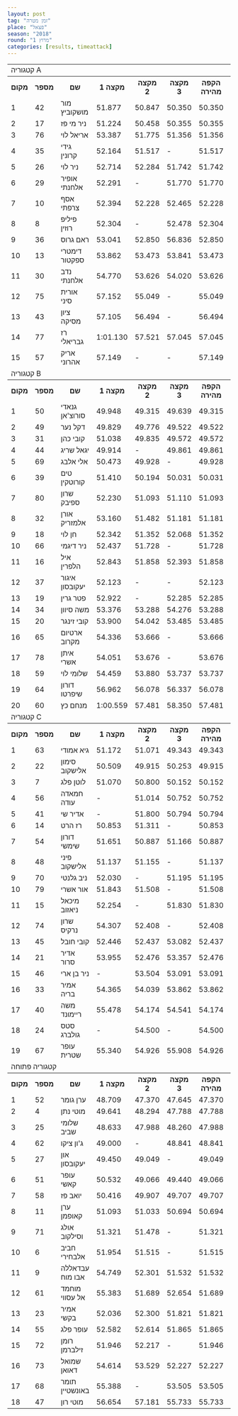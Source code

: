 ```yaml
---
layout: post
tag: "זמן מטרה"
place: "פצאל"
season: "2018"
round: "מרוץ 1"
categories: [results, timeattack]
---
```

<table class="line_color">
    <tr>
        <td colspan="99" class="title_font">קטגוריה A</td>
    </tr>
    <tr class="rnkh_bkcolor">
        <th class="rnkh_font">מקום</th>
        <th class="rnkh_font">מספר</th>
        <th class="rnkh_font">שם</th>
        <th class="rnkh_font">מקצה 1</th>
        <th class="rnkh_font">מקצה 2</th>
        <th class="rnkh_font">מקצה 3</th>
        <th class="rnkh_font">הקפה מהירה</th>
        <th class="rnkh_font">פער</th>
    </tr>
    <tr class="rnk_bkcolor">
        <td class="rnk_font">1</td>
        <td class="rnk_font">42</td>
        <td class="rnk_font">מור מושקוביץ</td>
        <td class="rnk_font">51.877</td>
        <td class="rnk_font">50.847</td>
        <td class="rnk_font">50.350</td>
        <td class="rnk_font">50.350</td>
        <td class="rnk_font">-</td>
    </tr>
    <tr class="rnk_bkcolor">
        <td class="rnk_font">2</td>
        <td class="rnk_font">17</td>
        <td class="rnk_font">ניר מי פז</td>
        <td class="rnk_font">51.224</td>
        <td class="rnk_font">50.458</td>
        <td class="rnk_font">50.355</td>
        <td class="rnk_font">50.355</td>
        <td class="rnk_font">0.005</td>
    </tr>
    <tr class="rnk_bkcolor">
        <td class="rnk_font">3</td>
        <td class="rnk_font">76</td>
        <td class="rnk_font">אריאל לוי</td>
        <td class="rnk_font">53.387</td>
        <td class="rnk_font">51.775</td>
        <td class="rnk_font">51.356</td>
        <td class="rnk_font">51.356</td>
        <td class="rnk_font">1.006</td>
    </tr>
    <tr class="rnk_bkcolor">
        <td class="rnk_font">4</td>
        <td class="rnk_font">35</td>
        <td class="rnk_font">גידי קרונין</td>
        <td class="rnk_font">52.164</td>
        <td class="rnk_font">51.517</td>
        <td class="rnk_font">-</td>
        <td class="rnk_font">51.517</td>
        <td class="rnk_font">1.167</td>
    </tr>
    <tr class="rnk_bkcolor">
        <td class="rnk_font">5</td>
        <td class="rnk_font">26</td>
        <td class="rnk_font">ניר לוי</td>
        <td class="rnk_font">52.714</td>
        <td class="rnk_font">52.284</td>
        <td class="rnk_font">51.742</td>
        <td class="rnk_font">51.742</td>
        <td class="rnk_font">1.392</td>
    </tr>
    <tr class="rnk_bkcolor">
        <td class="rnk_font">6</td>
        <td class="rnk_font">29</td>
        <td class="rnk_font">אופיר אלחנתי</td>
        <td class="rnk_font">52.291</td>
        <td class="rnk_font">-</td>
        <td class="rnk_font">51.770</td>
        <td class="rnk_font">51.770</td>
        <td class="rnk_font">1.420</td>
    </tr>
    <tr class="rnk_bkcolor">
        <td class="rnk_font">7</td>
        <td class="rnk_font">10</td>
        <td class="rnk_font">אסף צרפתי</td>
        <td class="rnk_font">52.394</td>
        <td class="rnk_font">52.228</td>
        <td class="rnk_font">52.465</td>
        <td class="rnk_font">52.228</td>
        <td class="rnk_font">1.878</td>
    </tr>
    <tr class="rnk_bkcolor">
        <td class="rnk_font">8</td>
        <td class="rnk_font">8</td>
        <td class="rnk_font">פיליפ רוזין</td>
        <td class="rnk_font">52.304</td>
        <td class="rnk_font">-</td>
        <td class="rnk_font">52.478</td>
        <td class="rnk_font">52.304</td>
        <td class="rnk_font">1.954</td>
    </tr>
    <tr class="rnk_bkcolor">
        <td class="rnk_font">9</td>
        <td class="rnk_font">36</td>
        <td class="rnk_font">ראם גרוס</td>
        <td class="rnk_font">53.041</td>
        <td class="rnk_font">52.850</td>
        <td class="rnk_font">56.836</td>
        <td class="rnk_font">52.850</td>
        <td class="rnk_font">2.500</td>
    </tr>
    <tr class="rnk_bkcolor">
        <td class="rnk_font">10</td>
        <td class="rnk_font">13</td>
        <td class="rnk_font">דימטרי ספקטור</td>
        <td class="rnk_font">53.862</td>
        <td class="rnk_font">53.473</td>
        <td class="rnk_font">53.841</td>
        <td class="rnk_font">53.473</td>
        <td class="rnk_font">3.123</td>
    </tr>
    <tr class="rnk_bkcolor">
        <td class="rnk_font">11</td>
        <td class="rnk_font">30</td>
        <td class="rnk_font">נדב אלחנתי</td>
        <td class="rnk_font">54.770</td>
        <td class="rnk_font">53.626</td>
        <td class="rnk_font">54.020</td>
        <td class="rnk_font">53.626</td>
        <td class="rnk_font">3.276</td>
    </tr>
    <tr class="rnk_bkcolor">
        <td class="rnk_font">12</td>
        <td class="rnk_font">75</td>
        <td class="rnk_font">אורית סיני</td>
        <td class="rnk_font">57.152</td>
        <td class="rnk_font">55.049</td>
        <td class="rnk_font">-</td>
        <td class="rnk_font">55.049</td>
        <td class="rnk_font">4.699</td>
    </tr>
    <tr class="rnk_bkcolor">
        <td class="rnk_font">13</td>
        <td class="rnk_font">43</td>
        <td class="rnk_font">ציון מסיקה</td>
        <td class="rnk_font">57.105</td>
        <td class="rnk_font">56.494</td>
        <td class="rnk_font">-</td>
        <td class="rnk_font">56.494</td>
        <td class="rnk_font">6.144</td>
    </tr>
    <tr class="rnk_bkcolor">
        <td class="rnk_font">14</td>
        <td class="rnk_font">77</td>
        <td class="rnk_font">רז גבריאלי</td>
        <td class="rnk_font">1:01.130</td>
        <td class="rnk_font">57.521</td>
        <td class="rnk_font">57.045</td>
        <td class="rnk_font">57.045</td>
        <td class="rnk_font">6.695</td>
    </tr>
    <tr class="rnk_bkcolor">
        <td class="rnk_font">15</td>
        <td class="rnk_font">57</td>
        <td class="rnk_font">אריק אהרוני</td>
        <td class="rnk_font">57.149</td>
        <td class="rnk_font">-</td>
        <td class="rnk_font">-</td>
        <td class="rnk_font">57.149</td>
        <td class="rnk_font">6.799</td>
    </tr>
    <tr>
        <td colspan="99" class="title_font">קטגוריה B</td>
    </tr>
    <tr class="rnkh_bkcolor">
        <th class="rnkh_font">מקום</th>
        <th class="rnkh_font">מספר</th>
        <th class="rnkh_font">שם</th>
        <th class="rnkh_font">מקצה 1</th>
        <th class="rnkh_font">מקצה 2</th>
        <th class="rnkh_font">מקצה 3</th>
        <th class="rnkh_font">הקפה מהירה</th>
        <th class="rnkh_font">פער</th>
    </tr>
    <tr class="rnk_bkcolor">
        <td class="rnk_font">1</td>
        <td class="rnk_font">50</td>
        <td class="rnk_font">גנאדי סורוצ'אן</td>
        <td class="rnk_font">49.948</td>
        <td class="rnk_font">49.315</td>
        <td class="rnk_font">49.639</td>
        <td class="rnk_font">49.315</td>
        <td class="rnk_font">-</td>
    </tr>
    <tr class="rnk_bkcolor">
        <td class="rnk_font">2</td>
        <td class="rnk_font">49</td>
        <td class="rnk_font">דקל נער</td>
        <td class="rnk_font">49.829</td>
        <td class="rnk_font">49.776</td>
        <td class="rnk_font">49.522</td>
        <td class="rnk_font">49.522</td>
        <td class="rnk_font">0.207</td>
    </tr>
    <tr class="rnk_bkcolor">
        <td class="rnk_font">3</td>
        <td class="rnk_font">31</td>
        <td class="rnk_font">קובי כהן</td>
        <td class="rnk_font">51.038</td>
        <td class="rnk_font">49.835</td>
        <td class="rnk_font">49.572</td>
        <td class="rnk_font">49.572</td>
        <td class="rnk_font">0.257</td>
    </tr>
    <tr class="rnk_bkcolor">
        <td class="rnk_font">4</td>
        <td class="rnk_font">44</td>
        <td class="rnk_font">יגאל שריג</td>
        <td class="rnk_font">49.914</td>
        <td class="rnk_font">-</td>
        <td class="rnk_font">49.861</td>
        <td class="rnk_font">49.861</td>
        <td class="rnk_font">0.546</td>
    </tr>
    <tr class="rnk_bkcolor">
        <td class="rnk_font">5</td>
        <td class="rnk_font">69</td>
        <td class="rnk_font">אלי אלבג</td>
        <td class="rnk_font">50.473</td>
        <td class="rnk_font">49.928</td>
        <td class="rnk_font">-</td>
        <td class="rnk_font">49.928</td>
        <td class="rnk_font">0.613</td>
    </tr>
    <tr class="rnk_bkcolor">
        <td class="rnk_font">6</td>
        <td class="rnk_font">39</td>
        <td class="rnk_font">טים קורוטקין</td>
        <td class="rnk_font">51.410</td>
        <td class="rnk_font">50.194</td>
        <td class="rnk_font">50.031</td>
        <td class="rnk_font">50.031</td>
        <td class="rnk_font">0.716</td>
    </tr>
    <tr class="rnk_bkcolor">
        <td class="rnk_font">7</td>
        <td class="rnk_font">80</td>
        <td class="rnk_font">שרון ספיבק</td>
        <td class="rnk_font">52.230</td>
        <td class="rnk_font">51.093</td>
        <td class="rnk_font">51.110</td>
        <td class="rnk_font">51.093</td>
        <td class="rnk_font">1.778</td>
    </tr>
    <tr class="rnk_bkcolor">
        <td class="rnk_font">8</td>
        <td class="rnk_font">32</td>
        <td class="rnk_font">אורן אלמזריק</td>
        <td class="rnk_font">53.160</td>
        <td class="rnk_font">51.482</td>
        <td class="rnk_font">51.181</td>
        <td class="rnk_font">51.181</td>
        <td class="rnk_font">1.866</td>
    </tr>
    <tr class="rnk_bkcolor">
        <td class="rnk_font">9</td>
        <td class="rnk_font">18</td>
        <td class="rnk_font">חן לוי</td>
        <td class="rnk_font">52.342</td>
        <td class="rnk_font">51.352</td>
        <td class="rnk_font">52.068</td>
        <td class="rnk_font">51.352</td>
        <td class="rnk_font">2.037</td>
    </tr>
    <tr class="rnk_bkcolor">
        <td class="rnk_font">10</td>
        <td class="rnk_font">66</td>
        <td class="rnk_font">ניר דיגמי</td>
        <td class="rnk_font">52.437</td>
        <td class="rnk_font">51.728</td>
        <td class="rnk_font">-</td>
        <td class="rnk_font">51.728</td>
        <td class="rnk_font">2.413</td>
    </tr>
    <tr class="rnk_bkcolor">
        <td class="rnk_font">11</td>
        <td class="rnk_font">16</td>
        <td class="rnk_font">איל הלפרין</td>
        <td class="rnk_font">52.843</td>
        <td class="rnk_font">51.858</td>
        <td class="rnk_font">52.393</td>
        <td class="rnk_font">51.858</td>
        <td class="rnk_font">2.543</td>
    </tr>
    <tr class="rnk_bkcolor">
        <td class="rnk_font">12</td>
        <td class="rnk_font">37</td>
        <td class="rnk_font">איגור יעקובסון</td>
        <td class="rnk_font">52.123</td>
        <td class="rnk_font">-</td>
        <td class="rnk_font">-</td>
        <td class="rnk_font">52.123</td>
        <td class="rnk_font">2.808</td>
    </tr>
    <tr class="rnk_bkcolor">
        <td class="rnk_font">13</td>
        <td class="rnk_font">19</td>
        <td class="rnk_font">פטר גרין</td>
        <td class="rnk_font">52.922</td>
        <td class="rnk_font">-</td>
        <td class="rnk_font">52.285</td>
        <td class="rnk_font">52.285</td>
        <td class="rnk_font">2.970</td>
    </tr>
    <tr class="rnk_bkcolor">
        <td class="rnk_font">14</td>
        <td class="rnk_font">34</td>
        <td class="rnk_font">משה סיוון</td>
        <td class="rnk_font">53.376</td>
        <td class="rnk_font">53.288</td>
        <td class="rnk_font">54.276</td>
        <td class="rnk_font">53.288</td>
        <td class="rnk_font">3.973</td>
    </tr>
    <tr class="rnk_bkcolor">
        <td class="rnk_font">15</td>
        <td class="rnk_font">20</td>
        <td class="rnk_font">קובי זינגר</td>
        <td class="rnk_font">53.900</td>
        <td class="rnk_font">54.042</td>
        <td class="rnk_font">53.485</td>
        <td class="rnk_font">53.485</td>
        <td class="rnk_font">4.170</td>
    </tr>
    <tr class="rnk_bkcolor">
        <td class="rnk_font">16</td>
        <td class="rnk_font">65</td>
        <td class="rnk_font">ארטיום מקרוב</td>
        <td class="rnk_font">54.336</td>
        <td class="rnk_font">53.666</td>
        <td class="rnk_font">-</td>
        <td class="rnk_font">53.666</td>
        <td class="rnk_font">4.351</td>
    </tr>
    <tr class="rnk_bkcolor">
        <td class="rnk_font">17</td>
        <td class="rnk_font">78</td>
        <td class="rnk_font">איתן אשרי</td>
        <td class="rnk_font">54.051</td>
        <td class="rnk_font">53.676</td>
        <td class="rnk_font">-</td>
        <td class="rnk_font">53.676</td>
        <td class="rnk_font">4.361</td>
    </tr>
    <tr class="rnk_bkcolor">
        <td class="rnk_font">18</td>
        <td class="rnk_font">59</td>
        <td class="rnk_font">שלומי לוי</td>
        <td class="rnk_font">54.459</td>
        <td class="rnk_font">53.880</td>
        <td class="rnk_font">53.737</td>
        <td class="rnk_font">53.737</td>
        <td class="rnk_font">4.422</td>
    </tr>
    <tr class="rnk_bkcolor">
        <td class="rnk_font">19</td>
        <td class="rnk_font">64</td>
        <td class="rnk_font">דורון שיפרטו</td>
        <td class="rnk_font">56.962</td>
        <td class="rnk_font">56.078</td>
        <td class="rnk_font">56.337</td>
        <td class="rnk_font">56.078</td>
        <td class="rnk_font">6.763</td>
    </tr>
    <tr class="rnk_bkcolor">
        <td class="rnk_font">20</td>
        <td class="rnk_font">60</td>
        <td class="rnk_font">מנחם כץ</td>
        <td class="rnk_font">1:00.559</td>
        <td class="rnk_font">57.481</td>
        <td class="rnk_font">58.350</td>
        <td class="rnk_font">57.481</td>
        <td class="rnk_font">8.166</td>
    </tr>
    <tr>
        <td colspan="99" class="title_font">קטגוריה C</td>
    </tr>
    <tr class="rnkh_bkcolor">
        <th class="rnkh_font">מקום</th>
        <th class="rnkh_font">מספר</th>
        <th class="rnkh_font">שם</th>
        <th class="rnkh_font">מקצה 1</th>
        <th class="rnkh_font">מקצה 2</th>
        <th class="rnkh_font">מקצה 3</th>
        <th class="rnkh_font">הקפה מהירה</th>
        <th class="rnkh_font">פער</th>
    </tr>
    <tr class="rnk_bkcolor">
        <td class="rnk_font">1</td>
        <td class="rnk_font">63</td>
        <td class="rnk_font">גיא אמודי</td>
        <td class="rnk_font">51.172</td>
        <td class="rnk_font">51.071</td>
        <td class="rnk_font">49.343</td>
        <td class="rnk_font">49.343</td>
        <td class="rnk_font">-</td>
    </tr>
    <tr class="rnk_bkcolor">
        <td class="rnk_font">2</td>
        <td class="rnk_font">22</td>
        <td class="rnk_font">סימון אלישקוב</td>
        <td class="rnk_font">50.509</td>
        <td class="rnk_font">49.915</td>
        <td class="rnk_font">50.253</td>
        <td class="rnk_font">49.915</td>
        <td class="rnk_font">0.572</td>
    </tr>
    <tr class="rnk_bkcolor">
        <td class="rnk_font">3</td>
        <td class="rnk_font">7</td>
        <td class="rnk_font">לוטן פלג</td>
        <td class="rnk_font">51.070</td>
        <td class="rnk_font">50.800</td>
        <td class="rnk_font">50.152</td>
        <td class="rnk_font">50.152</td>
        <td class="rnk_font">0.809</td>
    </tr>
    <tr class="rnk_bkcolor">
        <td class="rnk_font">4</td>
        <td class="rnk_font">56</td>
        <td class="rnk_font">חמאדה עודה</td>
        <td class="rnk_font">-</td>
        <td class="rnk_font">51.014</td>
        <td class="rnk_font">50.752</td>
        <td class="rnk_font">50.752</td>
        <td class="rnk_font">1.409</td>
    </tr>
    <tr class="rnk_bkcolor">
        <td class="rnk_font">5</td>
        <td class="rnk_font">41</td>
        <td class="rnk_font">אדיר שי</td>
        <td class="rnk_font">-</td>
        <td class="rnk_font">51.800</td>
        <td class="rnk_font">50.794</td>
        <td class="rnk_font">50.794</td>
        <td class="rnk_font">1.451</td>
    </tr>
    <tr class="rnk_bkcolor">
        <td class="rnk_font">6</td>
        <td class="rnk_font">14</td>
        <td class="rnk_font">רז הרט</td>
        <td class="rnk_font">50.853</td>
        <td class="rnk_font">51.311</td>
        <td class="rnk_font">-</td>
        <td class="rnk_font">50.853</td>
        <td class="rnk_font">1.510</td>
    </tr>
    <tr class="rnk_bkcolor">
        <td class="rnk_font">7</td>
        <td class="rnk_font">54</td>
        <td class="rnk_font">דורון שימשי</td>
        <td class="rnk_font">51.651</td>
        <td class="rnk_font">50.887</td>
        <td class="rnk_font">51.166</td>
        <td class="rnk_font">50.887</td>
        <td class="rnk_font">1.544</td>
    </tr>
    <tr class="rnk_bkcolor">
        <td class="rnk_font">8</td>
        <td class="rnk_font">48</td>
        <td class="rnk_font">פיני אלישקוב</td>
        <td class="rnk_font">51.137</td>
        <td class="rnk_font">51.155</td>
        <td class="rnk_font">-</td>
        <td class="rnk_font">51.137</td>
        <td class="rnk_font">1.794</td>
    </tr>
    <tr class="rnk_bkcolor">
        <td class="rnk_font">9</td>
        <td class="rnk_font">70</td>
        <td class="rnk_font">ניב גלנטי</td>
        <td class="rnk_font">52.030</td>
        <td class="rnk_font">-</td>
        <td class="rnk_font">51.195</td>
        <td class="rnk_font">51.195</td>
        <td class="rnk_font">1.852</td>
    </tr>
    <tr class="rnk_bkcolor">
        <td class="rnk_font">10</td>
        <td class="rnk_font">79</td>
        <td class="rnk_font">אור אשרי</td>
        <td class="rnk_font">51.843</td>
        <td class="rnk_font">51.508</td>
        <td class="rnk_font">-</td>
        <td class="rnk_font">51.508</td>
        <td class="rnk_font">2.165</td>
    </tr>
    <tr class="rnk_bkcolor">
        <td class="rnk_font">11</td>
        <td class="rnk_font">15</td>
        <td class="rnk_font">מיכאל ניאזוב</td>
        <td class="rnk_font">52.254</td>
        <td class="rnk_font">-</td>
        <td class="rnk_font">51.830</td>
        <td class="rnk_font">51.830</td>
        <td class="rnk_font">2.487</td>
    </tr>
    <tr class="rnk_bkcolor">
        <td class="rnk_font">12</td>
        <td class="rnk_font">74</td>
        <td class="rnk_font">שרון נרקיס</td>
        <td class="rnk_font">54.307</td>
        <td class="rnk_font">52.408</td>
        <td class="rnk_font">-</td>
        <td class="rnk_font">52.408</td>
        <td class="rnk_font">3.065</td>
    </tr>
    <tr class="rnk_bkcolor">
        <td class="rnk_font">13</td>
        <td class="rnk_font">45</td>
        <td class="rnk_font">קובי חובל</td>
        <td class="rnk_font">52.446</td>
        <td class="rnk_font">52.437</td>
        <td class="rnk_font">53.082</td>
        <td class="rnk_font">52.437</td>
        <td class="rnk_font">3.094</td>
    </tr>
    <tr class="rnk_bkcolor">
        <td class="rnk_font">14</td>
        <td class="rnk_font">21</td>
        <td class="rnk_font">אדיר סרור</td>
        <td class="rnk_font">53.955</td>
        <td class="rnk_font">52.476</td>
        <td class="rnk_font">53.357</td>
        <td class="rnk_font">52.476</td>
        <td class="rnk_font">3.133</td>
    </tr>
    <tr class="rnk_bkcolor">
        <td class="rnk_font">15</td>
        <td class="rnk_font">46</td>
        <td class="rnk_font">ניר בן ארי</td>
        <td class="rnk_font">-</td>
        <td class="rnk_font">53.504</td>
        <td class="rnk_font">53.091</td>
        <td class="rnk_font">53.091</td>
        <td class="rnk_font">3.748</td>
    </tr>
    <tr class="rnk_bkcolor">
        <td class="rnk_font">16</td>
        <td class="rnk_font">33</td>
        <td class="rnk_font">אמיר בריה</td>
        <td class="rnk_font">54.365</td>
        <td class="rnk_font">54.039</td>
        <td class="rnk_font">53.862</td>
        <td class="rnk_font">53.862</td>
        <td class="rnk_font">4.519</td>
    </tr>
    <tr class="rnk_bkcolor">
        <td class="rnk_font">17</td>
        <td class="rnk_font">40</td>
        <td class="rnk_font">משה ריימונד</td>
        <td class="rnk_font">55.478</td>
        <td class="rnk_font">54.174</td>
        <td class="rnk_font">54.541</td>
        <td class="rnk_font">54.174</td>
        <td class="rnk_font">4.831</td>
    </tr>
    <tr class="rnk_bkcolor">
        <td class="rnk_font">18</td>
        <td class="rnk_font">24</td>
        <td class="rnk_font">סטס גולברג</td>
        <td class="rnk_font">-</td>
        <td class="rnk_font">54.500</td>
        <td class="rnk_font">-</td>
        <td class="rnk_font">54.500</td>
        <td class="rnk_font">5.157</td>
    </tr>
    <tr class="rnk_bkcolor">
        <td class="rnk_font">19</td>
        <td class="rnk_font">67</td>
        <td class="rnk_font">עופר שטרית</td>
        <td class="rnk_font">55.340</td>
        <td class="rnk_font">54.926</td>
        <td class="rnk_font">55.908</td>
        <td class="rnk_font">54.926</td>
        <td class="rnk_font">5.583</td>
    </tr>
    <tr>
        <td colspan="99" class="title_font">קטגוריה פתוחה
</td>
    </tr>
    <tr class="rnkh_bkcolor">
        <th class="rnkh_font">מקום</th>
        <th class="rnkh_font">מספר</th>
        <th class="rnkh_font">שם</th>
        <th class="rnkh_font">מקצה 1</th>
        <th class="rnkh_font">מקצה 2</th>
        <th class="rnkh_font">מקצה 3</th>
        <th class="rnkh_font">הקפה מהירה</th>
        <th class="rnkh_font">פער</th>
    </tr>
    <tr class="rnk_bkcolor">
        <td class="rnk_font">1</td>
        <td class="rnk_font">52</td>
        <td class="rnk_font">ערן גומר</td>
        <td class="rnk_font">48.709</td>
        <td class="rnk_font">47.370</td>
        <td class="rnk_font">47.645</td>
        <td class="rnk_font">47.370</td>
        <td class="rnk_font">-</td>
    </tr>
    <tr class="rnk_bkcolor">
        <td class="rnk_font">2</td>
        <td class="rnk_font">4</td>
        <td class="rnk_font">מוטי נתן</td>
        <td class="rnk_font">49.641</td>
        <td class="rnk_font">48.294</td>
        <td class="rnk_font">47.788</td>
        <td class="rnk_font">47.788</td>
        <td class="rnk_font">0.418</td>
    </tr>
    <tr class="rnk_bkcolor">
        <td class="rnk_font">3</td>
        <td class="rnk_font">25</td>
        <td class="rnk_font">שלומי שביב</td>
        <td class="rnk_font">48.633</td>
        <td class="rnk_font">47.988</td>
        <td class="rnk_font">48.260</td>
        <td class="rnk_font">47.988</td>
        <td class="rnk_font">0.618</td>
    </tr>
    <tr class="rnk_bkcolor">
        <td class="rnk_font">4</td>
        <td class="rnk_font">62</td>
        <td class="rnk_font">ג'ון ציקו</td>
        <td class="rnk_font">49.000</td>
        <td class="rnk_font">-</td>
        <td class="rnk_font">48.841</td>
        <td class="rnk_font">48.841</td>
        <td class="rnk_font">1.471</td>
    </tr>
    <tr class="rnk_bkcolor">
        <td class="rnk_font">5</td>
        <td class="rnk_font">27</td>
        <td class="rnk_font">און יעקובסון</td>
        <td class="rnk_font">49.450</td>
        <td class="rnk_font">49.049</td>
        <td class="rnk_font">-</td>
        <td class="rnk_font">49.049</td>
        <td class="rnk_font">1.679</td>
    </tr>
    <tr class="rnk_bkcolor">
        <td class="rnk_font">6</td>
        <td class="rnk_font">51</td>
        <td class="rnk_font">עופר קאשי</td>
        <td class="rnk_font">50.532</td>
        <td class="rnk_font">49.066</td>
        <td class="rnk_font">49.440</td>
        <td class="rnk_font">49.066</td>
        <td class="rnk_font">1.696</td>
    </tr>
    <tr class="rnk_bkcolor">
        <td class="rnk_font">7</td>
        <td class="rnk_font">58</td>
        <td class="rnk_font">יואב פז</td>
        <td class="rnk_font">50.416</td>
        <td class="rnk_font">49.907</td>
        <td class="rnk_font">49.707</td>
        <td class="rnk_font">49.707</td>
        <td class="rnk_font">2.337</td>
    </tr>
    <tr class="rnk_bkcolor">
        <td class="rnk_font">8</td>
        <td class="rnk_font">11</td>
        <td class="rnk_font">ערן קאופמן</td>
        <td class="rnk_font">51.093</td>
        <td class="rnk_font">51.033</td>
        <td class="rnk_font">50.694</td>
        <td class="rnk_font">50.694</td>
        <td class="rnk_font">3.324</td>
    </tr>
    <tr class="rnk_bkcolor">
        <td class="rnk_font">9</td>
        <td class="rnk_font">71</td>
        <td class="rnk_font">אולג וסילקוב</td>
        <td class="rnk_font">51.321</td>
        <td class="rnk_font">51.478</td>
        <td class="rnk_font">-</td>
        <td class="rnk_font">51.321</td>
        <td class="rnk_font">3.951</td>
    </tr>
    <tr class="rnk_bkcolor">
        <td class="rnk_font">10</td>
        <td class="rnk_font">6</td>
        <td class="rnk_font">חביב אלבחירי</td>
        <td class="rnk_font">51.954</td>
        <td class="rnk_font">51.515</td>
        <td class="rnk_font">-</td>
        <td class="rnk_font">51.515</td>
        <td class="rnk_font">4.145</td>
    </tr>
    <tr class="rnk_bkcolor">
        <td class="rnk_font">11</td>
        <td class="rnk_font">9</td>
        <td class="rnk_font">עבדאללה אבו מוח</td>
        <td class="rnk_font">54.749</td>
        <td class="rnk_font">52.301</td>
        <td class="rnk_font">51.532</td>
        <td class="rnk_font">51.532</td>
        <td class="rnk_font">4.162</td>
    </tr>
    <tr class="rnk_bkcolor">
        <td class="rnk_font">12</td>
        <td class="rnk_font">61</td>
        <td class="rnk_font">מוחמד אל עסווי</td>
        <td class="rnk_font">55.383</td>
        <td class="rnk_font">51.689</td>
        <td class="rnk_font">52.654</td>
        <td class="rnk_font">51.689</td>
        <td class="rnk_font">4.319</td>
    </tr>
    <tr class="rnk_bkcolor">
        <td class="rnk_font">13</td>
        <td class="rnk_font">23</td>
        <td class="rnk_font">אמיר בקשי</td>
        <td class="rnk_font">52.036</td>
        <td class="rnk_font">52.300</td>
        <td class="rnk_font">51.821</td>
        <td class="rnk_font">51.821</td>
        <td class="rnk_font">4.451</td>
    </tr>
    <tr class="rnk_bkcolor">
        <td class="rnk_font">14</td>
        <td class="rnk_font">55</td>
        <td class="rnk_font">עופר פלג</td>
        <td class="rnk_font">52.582</td>
        <td class="rnk_font">52.614</td>
        <td class="rnk_font">51.865</td>
        <td class="rnk_font">51.865</td>
        <td class="rnk_font">4.495</td>
    </tr>
    <tr class="rnk_bkcolor">
        <td class="rnk_font">15</td>
        <td class="rnk_font">72</td>
        <td class="rnk_font">רומן זילברמן</td>
        <td class="rnk_font">51.946</td>
        <td class="rnk_font">52.217</td>
        <td class="rnk_font">-</td>
        <td class="rnk_font">51.946</td>
        <td class="rnk_font">4.576</td>
    </tr>
    <tr class="rnk_bkcolor">
        <td class="rnk_font">16</td>
        <td class="rnk_font">73</td>
        <td class="rnk_font">שמואל דאואן</td>
        <td class="rnk_font">54.614</td>
        <td class="rnk_font">53.529</td>
        <td class="rnk_font">52.227</td>
        <td class="rnk_font">52.227</td>
        <td class="rnk_font">4.857</td>
    </tr>
    <tr class="rnk_bkcolor">
        <td class="rnk_font">17</td>
        <td class="rnk_font">68</td>
        <td class="rnk_font">תומר באונשטיין</td>
        <td class="rnk_font">55.388</td>
        <td class="rnk_font">-</td>
        <td class="rnk_font">53.505</td>
        <td class="rnk_font">53.505</td>
        <td class="rnk_font">6.135</td>
    </tr>
    <tr class="rnk_bkcolor">
        <td class="rnk_font">18</td>
        <td class="rnk_font">47</td>
        <td class="rnk_font">מוטי רון</td>
        <td class="rnk_font">56.654</td>
        <td class="rnk_font">57.181</td>
        <td class="rnk_font">55.733</td>
        <td class="rnk_font">55.733</td>
        <td class="rnk_font">8.363</td>
    </tr>
</table>
